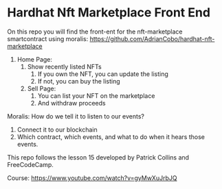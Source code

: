 # Hardhat Nft Marketplace Front End

On this repo you will find the front-ent for the nft-marketplace smartcontract using moralis: https://github.com/AdrianCobo/hardhat-nft-marketplace

1. Home Page:
    1. Show recently listed NFTs
        1. If you own the NFT, you can update the listing
        2. If not, you can buy the listing
    2. Sell Page: 
        1. You can list your NFT on the marketplace
        2. And withdraw proceeds

Moralis: How do we tell it to listen to our events?

1. Connect it to our blockchain
2. Which contract, which events, and what to do when it hears those events.

This repo follows the lesson 15 developed by Patrick Collins and FreeCodeCamp.

Course: https://www.youtube.com/watch?v=gyMwXuJrbJQ
